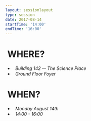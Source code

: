 ```yaml
---
layout: sessionlayout
type: session
date: 2017-08-14
startTime: '14:00'
endTime: '16:00'
---
```


&nbsp;WHERE?
============
- &nbsp;&nbsp;*Building 142 -- The Science Place*
- &nbsp;&nbsp;*Ground Floor Foyer*

&nbsp;WHEN?
===========

- &nbsp;&nbsp;*Monday August 14th* 
- &nbsp;&nbsp;*14:00 - 16:00*
